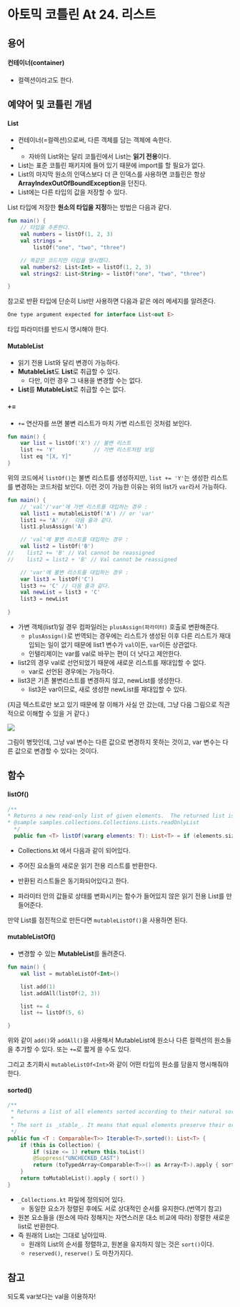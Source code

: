 # 아토믹 코틀린 At 24. 리스트

## 용어

#### 컨테이너(container)
- 컬렉션이라고도 한다. 

## 예약어 및 코틀린 개념

#### List
- 컨테이너(=컬렉션)으로써, 다른 객체를 담는 객체에 속한다.
- - 자바의 List와는 달리 코틀린에서 List는 **읽기 전용**이다.
- List는 표준 코틀린 패키지에 들어 있기 때문에 import를 할 필요가 없다.
- List의 마지막 원소의 인덱스보다 더 큰 인덱스를 사용하면 코틀린은 항상 **ArrayIndexOutOfBoundException**을 던진다.
- List에는 다른 타입의 값을 저장할 수 있다.


List 타입에 저장한 **원소의 타입을 지정**하는 방법은 다음과 같다.

```kotlin
fun main() {
    // 타입을 추론한다.
    val numbers = listOf(1, 2, 3)
    val strings =
        listOf("one", "two", "three")

    // 똑같은 코드지만 타입을 명시했다.
    val numbers2: List<Int> = listOf(1, 2, 3)
    val strings2: List<String> = listOf("one", "two", "three")

}
```

참고로 반환 타입에 단순히 List만 사용하면 다음과 같은 에러 메세지를 알려준다.

```kotlin
One type argument expected for interface List<out E>
```

타입 파라미터를 반드시 명시해야 한다.

#### MutableList
- 읽기 전용 List와 달리 변경이 가능하다.
- **MutableList**도 **List**로 취급할 수 있다. 
  - 다만, 이런 경우 그 내용을 변경할 수는 없다. 
- **List**를 **MutableList**로 취급할 수는 없다.

#### +=

- `+=` 연산자를 쓰면 불변 리스트가 마치 가변 리스트인 것처럼 보인다.

```kotlin
fun main() {
    var list = listOf('X') // 불변 리스트
    list += 'Y'            // 가변 리스트처럼 보임
    list eq "[X, Y]"
}

```

위의 코드에서 `listOf()`는 불변 리스트를 생성하지만, `list += 'Y'`는 생성한 리스트를 변경하는 코드처럼 보인다.
이런 것이 가능한 이유는 위의 list가 `var`라서 가능하다.

```kotlin
fun main() {
    // 'val'/'var'에 가변 리스트를 대입하는 경우 :
    val list1 = mutableListOf('A') // or 'var'
    list1 += 'A' //  다음 줄과 같다.
    list1.plusAssign('A')

    // 'val'에 불변 리스트를 대입하는 경우 :
    val list2 = listOf('B')
//    list2 += 'B' // Val cannot be reassigned
//    list2 = list2 + 'B' // Val cannot be reassigned

    // 'var'에 불변 리스트를 대입하는 경우 :
    var list3 = listOf('C')
    list3 += 'C' // 다음 줄과 같다.
    val newList = list3 + 'C'
    list3 = newList
  
}
```

- 가변 객체(list1)일 경우 컴파일러는 `plusAssign(파라미터)` 호출로 변환해준다. 
  - `plusAssign()`로 번역되는 경우에는 리스트가 생성된 이후 다른 리스트가 재대입되는 일이 없기 때문에 list1 변수가 `val`이든, `var`이든 상관없다.
  - 인텔리제이는 var를 val로 바꾸는 편이 더 낫다고 제안한다.
- list2의 경우 val로 선언되었기 때문에 새로운 리스트를 재대입할 수 없다.
  - var로 선언된 경우에는 가능하다. 
- list3은 기존 불변리스트를 변경하지 않고, newList를 생성한다.
  - list3은 var이므로, 새로 생성한 newList를 재대입할 수 있다. 

(지금 텍스트로만 보고 있기 때문에 잘 이해가 사실 안 갔는데, 그냥 다음 그림으로 직관적으로 이해할 수 있을 거 같다.)

<div align="left">
  <img src="https://velog.velcdn.com/images/tjdtn4484/post/6db20455-074a-4c27-8112-b6bdd5c7d276/image.png">
</div>

그림이 병맛인데, 
그냥 val 변수는 다른 값으로 변경하지 못하는 것이고, 
var 변수는 다른 값으로 변경할 수 있다는 것이다.



## 함수

#### listOf()

```kotlin
/**
* Returns a new read-only list of given elements.  The returned list is serializable (JVM).
* @sample samples.collections.Collections.Lists.readOnlyList
  */
  public fun <T> listOf(vararg elements: T): List<T> = if (elements.size > 0) elements.asList() else emptyList()
```

- Collections.kt 에서 다음과 같이 되어있다.
- 주어진 요소들의 새로운 읽기 전용 리스트를 반환한다. 
- 반환된 리스트들은 동기화되어있다고 한다.

- 파라미터 안의 값들로 상태를 변화시키는 함수가 들어있지 않은 읽기 전용 List를 만들어준다.

만약 List를 점진적으로 만든다면 `mutableListOf()`을 사용하면 된다.

#### mutableListOf()

- 변경할 수 있는 **MutableList**를 돌려준다.

```kotlin
fun main() {
    val list = mutableListOf<Int>()

    list.add(1)
    list.addAll(listOf(2, 3))

    list += 4
    list += listOf(5, 6)

}
```

위와 같이 `add()`와 `addAll()`을 사용해서 MutableList에 원소나 다른 컬렉션의 원소들을 추가할 수 있다.
또는 `+=`로 짧게 쓸 수도 있다.

그리고 초기화시 `mutableListOf<Int>`와 같이 어떤 타입의 원소를 담을지 명시해줘야 한다.




#### sorted()

```kotlin
/**
 * Returns a list of all elements sorted according to their natural sort order.
 * 
 * The sort is _stable_. It means that equal elements preserve their order relative to each other after sorting.
 */
public fun <T : Comparable<T>> Iterable<T>.sorted(): List<T> {
    if (this is Collection) {
        if (size <= 1) return this.toList()
        @Suppress("UNCHECKED_CAST")
        return (toTypedArray<Comparable<T>>() as Array<T>).apply { sort() }.asList()
    }
    return toMutableList().apply { sort() }
}
```

- `_Collections.kt` 파일에 정의되어 있다. 
  - 동일한 요소가 정렬된 후에도 서로 상대적인 순서를 유지한다.(번역기 참고)
- 원본 요소들을 (원소에 따라 정해지는 자연스러운 대소 비교에 따라) 정렬한 새로운 list로 반환한다.
- 즉 원래의 List는 그대로 남아있따.
  - 원래의 List의 순서를 정렬하고, 원본을 유지하지 않는 것은 `sort()`이다.
  - `reserved()`, `reserve()` 도 마찬가지다. 


## 참고

되도록 var보다는 val을 이용하자!